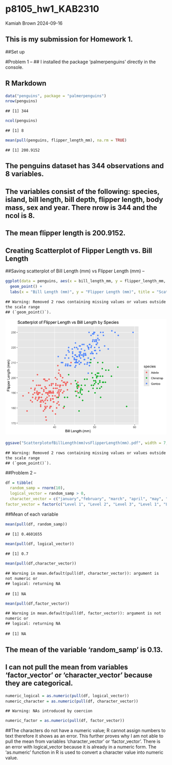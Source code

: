p8105_hw1_KAB2310
================
Kamiah Brown
2024-09-16

## This is my submission for Homework 1.

\##Set up

\#Problem 1 – \## I installed the package ‘palmerpenguins’ directly in
the console.

## R Markdown

``` r
data("penguins", package = "palmerpenguins")
nrow(penguins)
```

    ## [1] 344

``` r
ncol(penguins)
```

    ## [1] 8

``` r
mean(pull(penguins, flipper_length_mm), na.rm = TRUE)
```

    ## [1] 200.9152

## The penguins dataset has 344 observations and 8 variables.

## The variables consist of the following: species, island, bill length, bill depth, flipper length, body mass, sex and year. There nrow is 344 and the ncol is 8.

## The mean flipper length is 200.9152.

## Creating Scatterplot of Flipper Length vs. Bill Length

\##Saving scatterplot of Bill Length (mm) vs Flipper Length (mm) –

``` r
ggplot(data = penguins, aes(x = bill_length_mm, y = flipper_length_mm, color = species)) +
  geom_point() +
  labs(x = "Bill Length (mm)", y = "Flipper Length (mm)", title = "Scatterplot of Flipper Length vs Bill Length by Species") 
```

    ## Warning: Removed 2 rows containing missing values or values outside the scale range
    ## (`geom_point()`).

![](p8105_hw1_KAB2310_files/figure-gfm/unnamed-chunk-2-1.png)<!-- -->

``` r
ggsave("ScatterplotofBillLength(mm)vsFlipperLength(mm).pdf", width = 7, height = 5)
```

    ## Warning: Removed 2 rows containing missing values or values outside the scale range
    ## (`geom_point()`).

\##Problem 2 –

``` r
df = tibble(
  random_samp = rnorm(10),
  logical_vector = random_samp > 0,
  character_vector = c("january","february", "march", "april", "may", "june", "july", "august", "september", "october"),
factor_vector = factor(c("Level 1", "Level 2", "Level 3", "Level 1", "Level 2", "Level 3", "Level 1", "Level 2", "Level 3", "Level 1")))
```

\##Mean of each variable

``` r
mean(pull(df, random_samp))
```

    ## [1] 0.4601655

``` r
mean(pull(df, logical_vector))
```

    ## [1] 0.7

``` r
mean(pull(df,character_vector))
```

    ## Warning in mean.default(pull(df, character_vector)): argument is not numeric or
    ## logical: returning NA

    ## [1] NA

``` r
mean(pull(df,factor_vector))
```

    ## Warning in mean.default(pull(df, factor_vector)): argument is not numeric or
    ## logical: returning NA

    ## [1] NA

## The mean of the variable ‘random_samp’ is 0.13.

## I can not pull the mean from variables ‘factor_vector’ or ‘character_vector’ because they are categorical.

``` r
numeric_logical = as.numeric(pull(df, logical_vector))
numeric_character = as.numeric(pull(df, character_vector))
```

    ## Warning: NAs introduced by coercion

``` r
numeric_factor = as.numeric(pull(df, factor_vector))
```

\##The characters do not have a numeric value; R cannot assign numbers
to text therefore it shows as an error. This further proves why I am not
able to pull the mean from variables ‘character_vector’ or
‘factor_vector’. There is an error with logical_vector because it is
already in a numeric form. The ‘as.numeric’ function in R is used to
convert a character value into numeric value.
